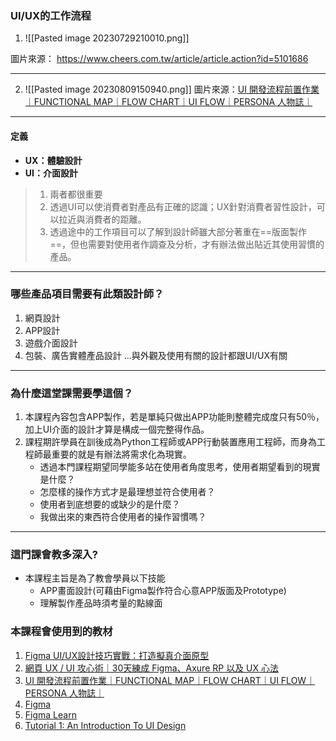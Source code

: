 ### UI/UX的工作流程
1. ![[Pasted image 20230729210010.png]]

圖片來源： https://www.cheers.com.tw/article/article.action?id=5101686

---
2. ![[Pasted image 20230809150940.png]]
圖片來源：[UI 開發流程前置作業｜FUNCTIONAL MAP｜FLOW CHART｜UI FLOW｜PERSONA 人物誌｜](http://jinjin.mepopedia.com/~jinjin/ui/ui-04.html)
---
#### 定義
- **UX：體驗設計**
- **UI：介面設計**
> 1. 兩者都很重要
> 2. 透過UI可以使消費者對產品有正確的認識；UX針對消費者習性設計，可以拉近與消費者的距離。
> 3. 透過途中的工作項目可以了解到設計師雖大部分著重在==版面製作==，但也需要對使用者作調查及分析，才有辦法做出貼近其使用習慣的產品。

---

### 哪些產品項目需要有此類設計師？
1. 網頁設計
2. APP設計
3. 遊戲介面設計
4. 包裝、廣告實體產品設計
...與外觀及使用有關的設計都跟UI/UX有關

---
### 為什麼這堂課需要學這個？
1. 本課程內容包含APP製作，若是單純只做出APP功能則整體完成度只有50％，加上UI介面的設計才算是構成一個完整得作品。
2. 課程期許學員在訓後成為Python工程師或APP行動裝置應用工程師，而身為工程師最重要的就是有辦法將需求化為現實。
	- 透過本門課程期望同學能多站在使用者角度思考，使用者期望看到的現實是什麼？
	- 怎麼樣的操作方式才是最理想並符合使用者？
	- 使用者到底想要的或缺少的是什麼？
	- 我做出來的東西符合使用者的操作習慣嗎？

---
### 這門課會教多深入?
- 本課程主旨是為了教會學員以下技能
	- APP畫面設計(可藉由Figma製作符合心意APP版面及Prototype)
	- 理解製作產品時須考量的點線面

### 本課程會使用到的教材
1. [Figma UI/UX設計技巧實戰：打造擬真介面原型](https://www.books.com.tw/products/0010928781?sloc=main)
2. [網頁 UX / UI 攻心術｜30天練成 Figma、Axure RP 以及 UX 心法](https://ithelp.ithome.com.tw/users/20105528/ironman/4910)
3. [UI 開發流程前置作業｜FUNCTIONAL MAP｜FLOW CHART｜UI FLOW｜PERSONA 人物誌｜](http://jinjin.mepopedia.com/~jinjin/ui/ui-04.html)
4. [Figma](https://www.figma.com/)
5. [Figma Learn](https://help.figma.com/hc/en-us)
6. [Tutorial 1: An Introduction To UI Design](https://careerfoundry.com/en/tutorials/ui-design-for-beginners/what-is-user-interface-design/)
